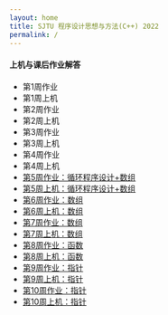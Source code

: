 ```yaml
---
layout: home
title: SJTU 程序设计思想与方法(C++) 2022
permalink: /
---
```

#### 上机与课后作业解答

 - 第1周作业
 - 第1周上机
 - 第2周作业
 - 第2周上机
 - 第3周作业
 - 第3周上机
 - 第4周作业
 - 第4周上机
 - [第5周作业：循环程序设计+数组](_pages/hw5.md)
 - [第5周上机：循环程序设计+数组](_pages/lab5.md)
 - [第6周作业：数组](_pages/hw6.md)
 - [第6周上机：数组](_pages/lab6.md)
 - [第7周作业：数组](_pages/hw7.md)
 - [第7周上机：数组](_pages/lab7.md)
 - [第8周作业：函数](_pages/hw8.md)
 - [第8周上机：函数](_pages/lab8.md)
 - [第9周作业：指针](_pages/hw9.md)
 - [第9周上机：指针](_pages/lab9.md)
 - [第10周作业：指针](_pages/hw10.md)
 - [第10周上机：指针](_pages/lab10.md)

